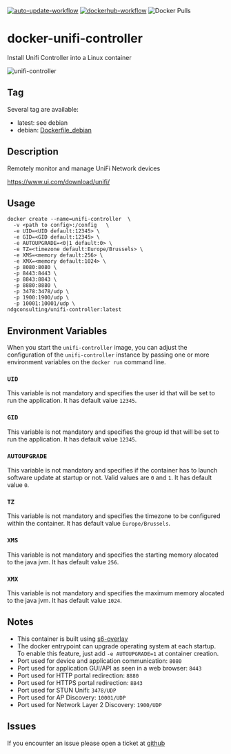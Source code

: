 [![auto-update-workflow](https://github.com/digrouz/docker-unifi-controller/actions/workflows/auto-update.yml/badge.svg)](https://github.com/digrouz/docker-unifi-controller/actions/workflows/auto-update.yml)
[![dockerhub-workflow](https://github.com/digrouz/docker-unifi-controller/actions/workflows/dockerhub.yml/badge.svg)](https://github.com/digrouz/docker-unifi-controller/actions/workflows/dockerhub.yml)
![Docker Pulls](https://img.shields.io/docker/pulls/ndgconsulting/unifi-controller)

# docker-unifi-controller
Install Unifi Controller into a Linux container

![unifi-controller](https://assets-global.website-files.com/622b70d8906c7ab0c03f77f8/63b40a92093c6b2f3767e4e6_tMCv8T-y_400x400.png)

## Tag
Several tag are available:
* latest: see debian
* debian: [Dockerfile_debian](https://github.com/digrouz/docker-unifi-controller/blob/master/Dockerfile_debian)

## Description

Remotely monitor and manage UniFi Network devices

https://www.ui.com/download/unifi/

## Usage
    docker create --name=unifi-controller  \
      -v <path to config>:/config   \
      -e UID=<UID default:12345> \
      -e GID=<GID default:12345> \
      -e AUTOUPGRADE=<0|1 default:0> \
      -e TZ=<timezone default:Europe/Brussels> \
      -e XMS=<memory default:256> \
      -e XMX=<memory default:1024> \
      -p 8080:8080 \
      -p 8443:8443 \
      -p 8843:8843 \
      -p 8880:8880 \
      -p 3478:3478/udp \
      -p 1900:1900/udp \
      -p 10001:10001/udp \
    ndgconsulting/unifi-controller:latest


## Environment Variables

When you start the `unifi-controller` image, you can adjust the configuration of the `unifi-controller` instance by passing one or more environment variables on the `docker run` command line.

### `UID`

This variable is not mandatory and specifies the user id that will be set to run the application. It has default value `12345`.

### `GID`

This variable is not mandatory and specifies the group id that will be set to run the application. It has default value `12345`.

### `AUTOUPGRADE`

This variable is not mandatory and specifies if the container has to launch software update at startup or not. Valid values are `0` and `1`. It has default value `0`.

### `TZ`

This variable is not mandatory and specifies the timezone to be configured within the container. It has default value `Europe/Brussels`.

### `XMS`

This variable is not mandatory and specifies the starting memory alocated to the java jvm. It has default value `256`.

### `XMX`

This variable is not mandatory and specifies the maximum memory alocated to the java jvm. It has default value `1024`.

## Notes

* This container is built using [s6-overlay](https://github.com/just-containers/s6-overlay)
* The docker entrypoint can upgrade operating system at each startup. To enable this feature, just add `-e AUTOUPGRADE=1` at container creation.
* Port used for device and application communication: `8080` 
* Port used for application GUI/API as seen in a web browser: `8443`
* Port used for HTTP portal redirection: `8880`
* Port used for HTTPS portal redirection: `8843`
* Port used for STUN Unifi: `3478/UDP`
* Port used for AP Discovery: `10001/UDP`
* Port used for Network Layer 2 Discovery: `1900/UDP`

## Issues

If you encounter an issue please open a ticket at [github](https://github.com/digrouz/docker-unifi-controller/issues)
